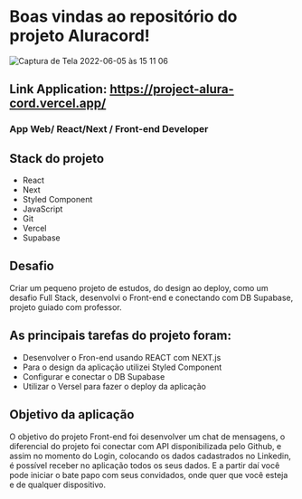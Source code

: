 # Boas vindas ao repositório do projeto Aluracord!

![Captura de Tela 2022-06-05 às 15 11 06](https://user-images.githubusercontent.com/83237861/172064536-d3bf5980-863b-4ce6-a570-5896cf87cbfe.png)

## Link Application: https://project-alura-cord.vercel.app/

### App Web/ React/Next / Front-end Developer

## Stack do projeto

* React 
* Next
* Styled Component
* JavaScript
* Git
* Vercel
* Supabase

## Desafio

Criar um pequeno projeto de estudos, do design ao deploy, como um desafio Full Stack,
desenvolvi o Front-end e conectando com DB Supabase, projeto guiado com professor.

## As principais tarefas do projeto foram:
 * Desenvolver o Fron-end usando REACT com NEXT.js
 * Para o design da aplicação utilizei Styled Component
 * Configurar e conectar o DB Supabase
 * Utilizar o Versel para fazer o deploy da aplicação

## Objetivo da aplicação

O objetivo do projeto Front-end foi desenvolver um chat de mensagens, o diferencial do projeto
foi conectar com API disponibilizada pelo Github, e assim no momento do Login, colocando os
dados cadastrados no Linkedin, é possível receber no aplicação todos os seus dados. E a partir
daí você pode iniciar o bate papo com seus convidados, onde quer que você esteja e de
qualquer dispositivo.
